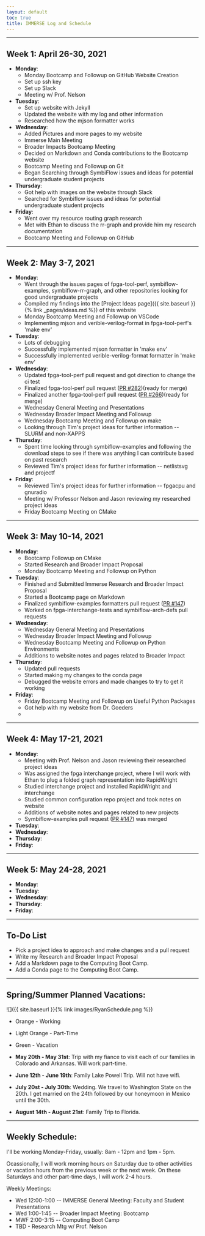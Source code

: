 ```yaml
---
layout: default
toc: true
title: IMMERSE Log and Schedule
---
```


---

## Week 1: April 26-30, 2021

* **Monday**: 
  * Monday Bootcamp and Followup on GitHub Website Creation
  * Set up ssh key 
  * Set up Slack 
  * Meeting w/ Prof. Nelson
* **Tuesday**: 
  * Set up website with Jekyll
  * Updated the website with my log and other information 
  * Researched how the mjson formatter works
* **Wednesday**: 
  * Added Pictures and more pages to my website
  * Immerse Main Meeting
  * Broader Impacts Bootcamp Meeting
  * Decided on Markdown and Conda contributions to the Bootcamp website
  * Bootcamp Meeting and Followup on Git
  * Began Searching through SymbiFlow issues and ideas for potential undergraduate student projects
* **Thursday**: 
  * Got help with images on the website through Slack
  * Searched for Symbiflow issues and ideas for potential undergraduate student projects
* **Friday**:
  * Went over my resource routing graph research
  * Met with Ethan to discuss the rr-graph and provide him my research documentation
  * Bootcamp Meeting and Followup on GitHub

---

## Week 2: May 3-7, 2021

* **Monday**: 
  * Went through the issues pages of fpga-tool-perf, symbiflow-examples, symbiflow-rr-graph, and other repositories looking for good undergraduate projects
  * Compiled my findings into the [Project Ideas page]({{ site.baseurl }}{% link _pages/ideas.md %}) of this website
  * Monday Bootcamp Meeting and Followup on VSCode
  * Implementing mjson and verible-verilog-format in fpga-tool-perf's 'make env'
* **Tuesday**: 
  * Lots of debugging
  * Successfully implemented mjson formatter in 'make env'
  * Successfully implemented verible-verilog-format formatter in 'make env'
* **Wednesday**: 
  * Updated fpga-tool-perf pull request and got direction to change the ci test
  * Finalized fpga-tool-perf pull request ([PR #282](https://github.com/SymbiFlow/fpga-tool-perf/pull/282))(ready for merge)
  * Finalized another fpga-tool-perf pull request ([PR #266](https://github.com/SymbiFlow/fpga-tool-perf/pull/266))(ready for merge)
  * Wednesday General Meeting and Presentations
  * Wednesday Broader Impact Meeting and Followup
  * Wednesday Bootcamp Meeting and Followup on make
  * Looking through Tim's project ideas for further information -- SLURM and non-XAPPS
* **Thursday**: 
  * Spent time looking through symbiflow-examples and following the download steps to see if there was anything I can contribute based on past research
  * Reviewed Tim's project ideas for further information -- netlistsvg and projectf
* **Friday**:
  * Reviewed Tim's project ideas for further information -- fpgacpu and gnuradio
  * Meeting w/ Professor Nelson and Jason reviewing my researched project ideas
  * Friday Bootcamp Meeting on CMake

---

## Week 3: May 10-14, 2021

* **Monday**: 
  * Bootcamp Followup on CMake
  * Started Research and Broader Impact Proposal
  * Monday Bootcamp Meeting and Followup on Python
* **Tuesday**: 
  * Finished and Submitted Immerse Research and Broader Impact Proposal
  * Started a Bootcamp page on Markdown
  * Finalized symbiflow-examples formatters pull request ([PR #147](https://github.com/SymbiFlow/symbiflow-examples/pull/147))
  * Worked on fpga-interchange-tests and symbiflow-arch-defs pull requests
* **Wednesday**: 
  * Wednesday General Meeting and Presentations
  * Wednesday Broader Impact Meeting and Followup
  * Wednesday Bootcamp Meeting and Followup on Python Environments
  * Additions to website notes and pages related to Broader Impact
* **Thursday**: 
  * Updated pull requests
  * Started making my changes to the conda page
  * Debugged the website errors and made changes to try to get it working
* **Friday**:
  * Friday Bootcamp Meeting and Followup on Useful Python Packages
  * Got help with my website from Dr. Goeders
  * 

---

## Week 4: May 17-21, 2021

* **Monday**: 
  * Meeting with Prof. Nelson and Jason reviewing their researched project ideas
  * Was assigned the fpga interchange project, where I will work with Ethan to plug a folded graph representation into RapidWright
  * Studied interchange project and installed RapidWright and interchange
  * Studied common configuration repo project and took notes on website
  * Additions of website notes and pages related to new projects
  * Symbiflow-examples pull request ([PR #147](https://github.com/SymbiFlow/symbiflow-examples/pull/147)) was merged
* **Tuesday**: 
* **Wednesday**: 
* **Thursday**: 
* **Friday**:

---

## Week 5: May 24-28, 2021

* **Monday**: 
* **Tuesday**: 
* **Wednesday**: 
* **Thursday**: 
* **Friday**:

---

## To-Do List
* Pick a project idea to approach and make changes and a pull request
* Write my Research and Broader Impact Proposal
* Add a Markdown page to the Computing Boot Camp.
* Add a Conda page to the Computing Boot Camp.

---

## Spring/Summer Planned Vacations:

![]({{ site.baseurl }}{% link images/RyanSchedule.png %})
* Orange - Working
* Light Orange - Part-Time
* Green - Vacation



* **May 20th - May 31st**: Trip with my fiance to visit each of our families in Colorado and Arkansas. Will work part-time.
* **June 12th - June 19th**: Family Lake Powell Trip. Will not have wifi.
* **July 20st - July 30th**: Wedding. We travel to Washington State on the 20th. I get married on the 24th followed by our honeymoon in Mexico until the 30th.
* **August 14th - August 21st**: Family Trip to Florida.

---

## Weekly Schedule:
I'll be working Monday-Friday, usually: 8am - 12pm and 1pm - 5pm.

Ocassionally, I will work morning hours on Saturday due to other activities or vacation hours from the previous week or the next week. On these Saturdays and other part-time days, I will work 2-4 hours.

Weekly Meetings:
* Wed 12:00-1:00 -- IMMERSE General Meeting: Faculty and Student Presentations
* Wed 1:00-1:45 -- Broader Impact Meeting: Bootcamp
* MWF 2:00-3:15 -- Computing Boot Camp
* TBD - Research Mtg w/ Prof. Nelson
